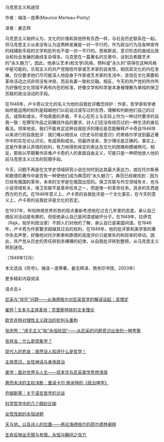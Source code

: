 马克思主义和迷信

作者：梅洛－庞蒂(Maurice Merleau-Ponty)

译者：姜志辉

马克思主义始终认为，文化的价值和其他所有东西一样，与社会历史联系在一起。但马克思主义从来没有认为这两种发展是一对一平行的，作为政治行为及各种宣传的纯辅助手段的文学和批判也不是一对一平行的。恩格斯说，意识形态的曲线比政治和社会发展的曲线复杂得多。马克思在一篇著名的文章中，谈到古希腊艺术的“永久魅力”。因此，他承认艺术(和文学)风格，预料或“永久的”获得在这种风格中是可能的。乐观主义的共产党相信作家或艺术家的自发性，相信其文化的内在发展，仅仅要求他们尽可能深人地投身于作家或艺术家的生活中，坚信在文化需要和革命活动之间非但没有冲突，而且有着一致和交融。相反，今天的共产党的所作所为好像在文化领域不再有内在的标准，好像文学和科学是本身被理解为单纯的保卫苏联的政治活动的手段。

在1946年，卢卡奇以文化的名义为他的自我批评概念辩护：作家，哲学家和学者始终能运用的权利是超越他们以前说过或写过的东西，理解和判断他们自己的过去，成熟和或长，不怕表面的矛盾，不关心在形上与实际上作为一种过时要求的自我一致：在撰写作品之前概括作品的要求，对人们还没有经历过的一种生活的身后看法。坦率地说，我们不能肯定这种自我批评的理论是否能解释卢卡奇自1946年以来进行的自我批评：我们难以相信从《历史与阶级意识》的黑格尔学说到最近著作中的实在论认识论，有成熟和成长。但最终说来，至少理论是正确的。事实上，这是作家承认弄错的权利，有力地得到肯定的表达及文化的困难和模棱两可。相反，那些以早期著作非难卢卡奇的人的表面自由主义，可能只是一种把他放人他的前马克思主义过去的狡猾手段。

今天，问题不再是在文学史领域研究小说在何时到达其最大表达力，或在托尔斯泰和歌德的著作中是否有一种使他们成为典范的“永久魅力”。典范已经被找到：因为已经有俄国的革命，未来的文学是在俄国出现的。保卫苏联与外交领域有关，也与小说领域有关，保卫苏联不是革命任务之一，而是惟一的革命任务。其余的东西是西方的方式。在1946年意义上，卢卡奇的自我批评是一个文化事实，在今天的意义上，卢卡奇的自我批评是文化的否定。

在1937年，布哈林用世界形势的观点重新考虑他在过去几年里的态度，承认自己搞反对活动是有罪的，但拒绝承认自己是间谍或破坏分子。在1949年，拉伊克（Rajk，匈牙利政治家）不顾人们对他的了解，承认自已是美国间谍。在1946年，卢卡奇为作家要求超越其过去的权利，在1949年，他的批评家和美学家的著作失去声誉，好像他对托尔斯泰和歌德的高度评价只是冒失的和轻率的举动。因此，共产党从历史的责任转到赤裸裸的纪律，从自我批评转到整顿，从马克思主义转到迷信。

（1949年12月）

本文选自《符号》，梅洛－庞蒂著，姜志辉译，商务印书馆，2003年）

更多精彩内容阅读

请点击↓

[尼采与“存在”问题——从海德格尔对尼采哲学的解读谈起｜吴增定](http://mp.weixin.qq.com/s?__biz=MzAwNDM0ODE0OA==&mid=2247484875&idx=1&sn=2f1a5d2739568f93ba499c7a0b8b8af4&chksm=9b2c0450ac5b8d46f5cc70943b4fc07eecf1efa716659b60713f63490978e8b3bee53fd38b72&scene=21#wechat_redirect)  

[崔柯 | 文本与主体革命：克里斯特娃的文本理论](http://mp.weixin.qq.com/s?__biz=MzAwNDM0ODE0OA==&mid=2247485123&idx=6&sn=b85dc55824ca4d1cd456465f8d4a2e19&chksm=9b2c0758ac5b8e4ef5708216143f1371c9f88414cc44624494a168f2eb8ab560fa7de7ecf584&scene=21#wechat_redirect)  

[欧克肖特对理性主义政治的批判与重构](http://mp.weixin.qq.com/s?__biz=MzAwNDM0ODE0OA==&mid=2247484324&idx=2&sn=bbc4dd9667d5c8945960021c8eb1ed63&chksm=9b2c023fac5b8b2982a0185cb91f5361b83ef72098ea9f0769122bb5f8ee98c4835ad78acf16&scene=21#wechat_redirect)  

[张庆熊：“虚无主义”和“永恒轮回”——从尼采的问题意识出发的一种考察](http://mp.weixin.qq.com/s?__biz=MzAwNDM0ODE0OA==&mid=2247485033&idx=3&sn=7cc1219548cf7b7e2f5fae1f649f0bdd&chksm=9b2c07f2ac5b8ee4d2951107ee0cbd8755e80a4f4bbd22a2bd62406aa872aacc1a51b31f71ca&scene=21#wechat_redirect)  

[张祥龙：什么是现象学？](http://mp.weixin.qq.com/s?__biz=MzAwNDM0ODE0OA==&mid=2247485142&idx=2&sn=aedf229b25fe37241275ba72978d2f67&chksm=9b2c074dac5b8e5bf837aa5eadb16cd49a943a3c715a4492ca6d3ebc8d7b1955231f8c735217&scene=21#wechat_redirect)  

[现代人的悲哀：居然没人知道什么是哲学！](http://mp.weixin.qq.com/s?__biz=MzAwNDM0ODE0OA==&mid=2247483667&idx=6&sn=11d2d956219c5c83c27e7f4f7bfe3f9c&chksm=9b2c0088ac5b899e7c2850ab9a7cba0a5d1a020c6c58efe0cd1d8c9109bc313887d3a25831b9&scene=21#wechat_redirect)  

[主体意识、女性神话与身体政治](http://mp.weixin.qq.com/s?__biz=MzAwNDM0ODE0OA==&mid=2247484633&idx=3&sn=c55b5ca1fb5f6070bfbbbbba2c10840c&chksm=9b2c0542ac5b8c54bcd5c33f5635a2ad96110d1780fd40bd83c18047ad6d02dbd38632c17b2e&scene=21#wechat_redirect)  

[美学：面对世界与人生——叔本华与尼采美学思想浅探](http://mp.weixin.qq.com/s?__biz=MzAwNDM0ODE0OA==&mid=2247484535&idx=7&sn=8fef8795f89a8a98847afdcccf3df075&chksm=9b2c05ecac5b8cfaf0cc7c7764e637a18b93b7489010a183d77d3faa859471e3ced54cf0db97&scene=21#wechat_redirect)  

[悬而未决的主权决断：重读卡尔·施米特的《政治神学》](http://mp.weixin.qq.com/s?__biz=MzAwNDM0ODE0OA==&mid=2247485322&idx=1&sn=d9d5b3f65bc82282773b80d974125854&chksm=9b2c0611ac5b8f070fd9211e47398db4b544f536268eb843151893c6acc97efc59025cae01ad&scene=21#wechat_redirect)  

[乔姆斯基｜关于语言哲学的访谈](http://mp.weixin.qq.com/s?__biz=MzAwNDM0ODE0OA==&mid=2247484722&idx=1&sn=d64fc3dc1386dd11e55d5cfd4e27a648&chksm=9b2c04a9ac5b8dbf58da69ce22150956942c41a3b283864dd530eef96140b9dae01dd6c5158b&scene=21#wechat_redirect)  

[科学哲学中的几个精妙比喻](http://mp.weixin.qq.com/s?__biz=MzAwNDM0ODE0OA==&mid=2247484548&idx=7&sn=7aae8097a485e6bd2c5eb6dd2ee2a994&chksm=9b2c051fac5b8c09b67fc5541b592c00d475d4a2fb591e48aee415185a7efca1bb0a2aee3b3a&scene=21#wechat_redirect)  

[女性性欲的永恒谜题](http://mp.weixin.qq.com/s?__biz=MzAwNDM0ODE0OA==&mid=2247484958&idx=1&sn=dad3dc3f54803662b62e5842ff56c583&chksm=9b2c0785ac5b8e93c73b68c1f1485250ac5e969408751d1669b20c123333dc4244baf300ecc2&scene=21#wechat_redirect)  

[天与地，以及诗人的位置——再论海德格尔的荷尔德林阐释](http://mp.weixin.qq.com/s?__biz=MzAwNDM0ODE0OA==&mid=2247484501&idx=3&sn=d5cab812905a93df258588b4a89b77f6&chksm=9b2c05ceac5b8cd8c422f5f409782407d8424632cb99aeeed99d2e3e5f0bcf24e738cc2a04fa&scene=21#wechat_redirect)  

[生命反映出无限与有限，永恒与瞬间之张力](http://mp.weixin.qq.com/s?__biz=MzAwNDM0ODE0OA==&mid=2247483667&idx=5&sn=185b9fb85c4b56772f408cda0832a64e&chksm=9b2c0088ac5b899eb088adbd7b61bc97e91b1d21bb3411c64974292ead0afc5bdd91a962f1f7&scene=21#wechat_redirect)